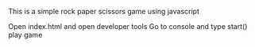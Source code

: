 This is a simple rock paper scissors game using javascript

Open index.html and open developer tools
Go to console and type start()
play game